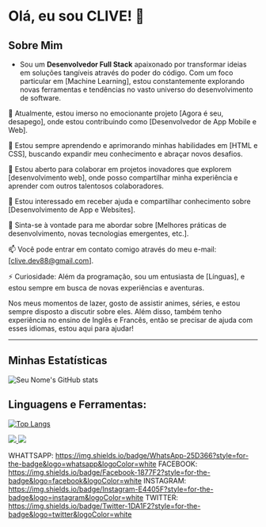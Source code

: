 # Olá, eu sou CLIVE! 👋

## **Sobre Mim**
- Sou um **Desenvolvedor Full Stack** apaixonado por transformar ideias em soluções tangíveis através do poder do código. Com um foco particular em [Machine Learning], estou constantemente explorando novas ferramentas e tendências no vasto universo do desenvolvimento de software.

🔭 Atualmente, estou imerso no emocionante projeto [Agora é seu, desapego], onde estou contribuindo como [Desenvolvedor de App Mobile e Web].

🌱 Estou sempre aprendendo e aprimorando minhas habilidades em [HTML e CSS], buscando expandir meu conhecimento e abraçar novos desafios.

👯 Estou aberto para colaborar em projetos inovadores que explorem [desenvolvimento web], onde posso compartilhar minha experiência e aprender com outros talentosos colaboradores.

🤔 Estou interessado em receber ajuda e compartilhar conhecimento sobre [Desenvolvimento de App e Websites].

💬 Sinta-se à vontade para me abordar sobre [Melhores práticas de desenvolvimento, novas tecnologias emergentes, etc.].

📫 Você pode entrar em contato comigo através do meu e-mail: [clive.dev88@gmail.com].

⚡ Curiosidade: Além da programação, sou um entusiasta de [Línguas], e estou sempre em busca de novas experiências e aventuras. 

Nos meus momentos de lazer, gosto de assistir animes, séries, e estou sempre disposto a discutir sobre eles. Além disso, também tenho experiência no ensino de Inglês e Francês, então se precisar de ajuda com esses idiomas, estou aqui para ajudar!


---------------------------------
## Minhas Estatísticas

![Seu Nome's GitHub stats](https://github-readme-stats.vercel.app/api?username=clivedev88&show_icons=true)

## Linguagens e Ferramentas:
[![Top Langs](https://github-readme-stats.vercel.app/api/top-langs/?username=clivedev88&layout=compact)](https://github.com/anuraghazra/github-readme-stats)

<a href="https://www.linkedin.com/in/clive-kifumbi">
<img src="https://img.shields.io/badge/LinkedIn-0077B5?style=for-the-badge&logo=linkedin&logoColor=white"/>
</a>

<a href="mailto:clive.dev88@gmail.com">
<img src="https://img.shields.io/badge/Gmail-D14836?style=for-the-badge&logo=gmail&logoColor=white"/>
</a>


WHATTSAPP: https://img.shields.io/badge/WhatsApp-25D366?style=for-the-badge&logo=whatsapp&logoColor=white
FACEBOOK: https://img.shields.io/badge/Facebook-1877F2?style=for-the-badge&logo=facebook&logoColor=white
INSTAGRAM: https://img.shields.io/badge/Instagram-E4405F?style=for-the-badge&logo=instagram&logoColor=white
TWITTER: https://img.shields.io/badge/Twitter-1DA1F2?style=for-the-badge&logo=twitter&logoColor=white
